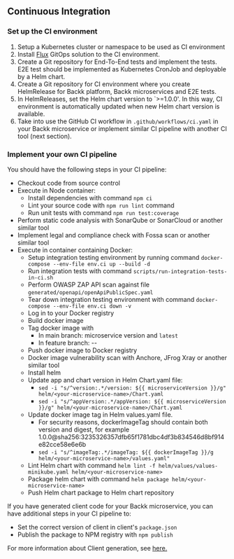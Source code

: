 ## Continuous Integration

### Set up the CI environment

1. Setup a Kubernetes cluster or namespace to be used as CI environment
2. Install [Flux](https://fluxcd.io/) GitOps solution to the CI environment.
3. Create a Git repository for End-To-End tests and implement the tests. E2E test should be implemented as Kubernetes CronJob and deployable by a Helm chart.
4. Create a Git repository for CI environment where you create HelmRelease for Backk platform, Backk microservices and E2E tests. 
5. In HelmReleases, set the Helm chart version to `>=1.0.0'. In this way, CI environment is automatically updated when new Helm chart version is available. 
6. Take into use the GitHub CI workflow in `.github/workflows/ci.yaml` in your Backk microservice or implement similar CI pipeline with another CI tool (next section).

### Implement your own CI pipeline
You should have the following steps in your CI pipeline:
- Checkout code from source control
- Execute in Node container:
  - Install dependencies with command `npm ci`
  - Lint your source code with `npm run lint` command
  - Run unit tests with command `npm run test:coverage`
- Perform static code analysis with SonarQube or SonarCloud or another similar tool
- Implement legal and compliance check with Fossa scan or another similar tool
- Execute in container containing Docker:
  - Setup integration testing environment by running command `docker-compose --env-file env.ci up --build -d`
  - Run integration tests with command `scripts/run-integration-tests-in-ci.sh`
  - Perform OWASP ZAP API scan against file `generated/openapi/openApiPublicSpec.yaml`
  - Tear down integration testing environment with command `docker-compose --env-file env.ci down -v`
  - Log in to your Docker registry
  - Build docker image
  - Tag docker image with 
    - In main branch: microservice version and `latest`
    - In feature branch: <branch-name>-<build-number>-<git-commit-hash>
  - Push docker image to Docker registry
  - Docker image vulnerability scan with Anchore, JFrog Xray or another similar tool
  - Install helm
  - Update app and chart version in Helm Chart.yaml file:
    - `sed -i "s/^version:.*/version: ${{ microserviceVersion }}/g" helm/<your-microservice-name>/Chart.yaml`
    - `sed -i "s/^appVersion:.*/appVersion: ${{ microserviceVersion }}/g" helm/<your-microservice-name>/Chart.yaml`
  - Update docker image tag in Helm values.yaml file.
    - For security reasons, dockerImageTag should contain both version and digest, for example 1.0.0@sha256:3235326357dfb65f1781dbc4df3b834546d8bf914e82cce58e6e6b
    - `sed -i "s/^imageTag:.*/imageTag: ${{ dockerImageTag }}/g helm/<your-microservice-name>/values.yaml"`
  - Lint Helm chart with command `helm lint -f helm/values/values-minikube.yaml helm/<your-microservice-name>`
  - Package helm chart with command `helm package helm/<your-microservice-name>`
  - Push Helm chart package to Helm chart repository

If you have generated client code for your Backk microservice, you can have additional steps in your CI pipeline to:
- Set the correct version of client in client's `package.json`
- Publish the package to NPM registry with `npm publish`

For more information about Client generation, see [here.](./CLIENT_GENERATION.MD)
